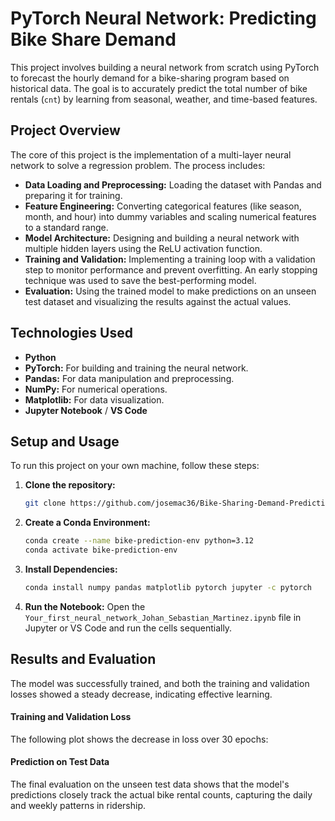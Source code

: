 # PyTorch Neural Network: Predicting Bike Share Demand

This project involves building a neural network from scratch using PyTorch to forecast the hourly demand for a bike-sharing program based on historical data. The goal is to accurately predict the total number of bike rentals (`cnt`) by learning from seasonal, weather, and time-based features.

## Project Overview

The core of this project is the implementation of a multi-layer neural network to solve a regression problem. The process includes:

  * **Data Loading and Preprocessing:** Loading the dataset with Pandas and preparing it for training.
  * **Feature Engineering:** Converting categorical features (like season, month, and hour) into dummy variables and scaling numerical features to a standard range.
  * **Model Architecture:** Designing and building a neural network with multiple hidden layers using the ReLU activation function.
  * **Training and Validation:** Implementing a training loop with a validation step to monitor performance and prevent overfitting. An early stopping technique was used to save the best-performing model.
  * **Evaluation:** Using the trained model to make predictions on an unseen test dataset and visualizing the results against the actual values.

## Technologies Used

  * **Python**
  * **PyTorch:** For building and training the neural network.
  * **Pandas:** For data manipulation and preprocessing.
  * **NumPy:** For numerical operations.
  * **Matplotlib:** For data visualization.
  * **Jupyter Notebook** / **VS Code**

## Setup and Usage

To run this project on your own machine, follow these steps:

1.  **Clone the repository:**
    ```bash
    git clone https://github.com/josemac36/Bike-Sharing-Demand-Prediction.git
    ```
2.  **Create a Conda Environment:**
    ```bash
    conda create --name bike-prediction-env python=3.12
    conda activate bike-prediction-env
    ```
3.  **Install Dependencies:**
    ```bash
    conda install numpy pandas matplotlib pytorch jupyter -c pytorch
    ```
4.  **Run the Notebook:**
    Open the `Your_first_neural_network_Johan_Sebastian_Martinez.ipynb` file in Jupyter or VS Code and run the cells sequentially.

## Results and Evaluation

The model was successfully trained, and both the training and validation losses showed a steady decrease, indicating effective learning.

#### Training and Validation Loss

The following plot shows the decrease in loss over 30 epochs:

#### Prediction on Test Data

The final evaluation on the unseen test data shows that the model's predictions closely track the actual bike rental counts, capturing the daily and weekly patterns in ridership.

